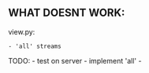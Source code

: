 

WHAT DOESNT WORK:
----------------------------

view.py:

	- 'all' streams

TODO:
	- test on server
	- implement 'all'
	- 